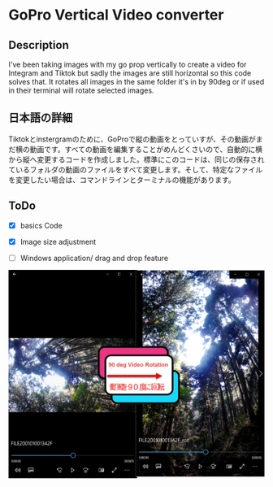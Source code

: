 # GoPro Vertical Video converter 

## Description
<p> I've been taking images with my go prop vertically to create a video for Integram and Tiktok but sadly the images are still horizontal so this code solves that. It rotates all images in the same folder it's in by 90deg or if used in their terminal will rotate selected images. </p>

## 日本語の詳細
<p>Tiktokとinstergramのために、GoProで縦の動画をとっていすが、その動画がまだ横の動画です。すべての動画を編集することがめんどくさいので、自動的に横から縦へ変更するコードを作成しました。標準にこのコードは、同じの保存されているフォルダの動画のファイルをすべて変更します。そして、特定なファイルを変更したい場合は、コマンドラインとターミナルの機能があります。</p>

</p>

## ToDo

* [x] basics Code
* [x] Image size adjustment
* [ ] Windows application/ drag and drop feature

 
<img src="Example.jpg" width="600">